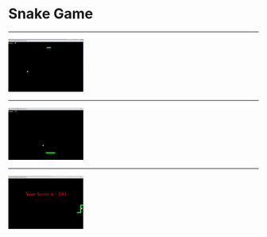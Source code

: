 # Snake Game


***

<img loading="lazy" src="images/snake1.png" height=30% width=30% />


***


<img loading="lazy" src="images/snake2.png" height=30% width=30% />


***


<img loading="lazy" src="images/snake3.png" height=30% width=30% />

